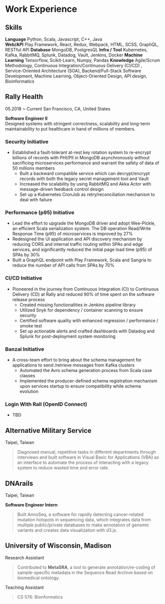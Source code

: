 # Work Experience

## Skills
**Language** Python, Scala,  Javascript, C++, Java  
**Web/API** Play Framework, React, Redux, Webpack, HTML, SCSS, GraphQL, RESTful API
**Database**  MongoDB, PostgresQL
**Infra / Tool**  Kubernetes, Kafka,  RabbitMQ, Splunk, Datadog, Vault, Jenkins, Docker
**Machine Learning**  Tensorflow, Scikit-Learn, Numpy, Pandas
**Knowledge**  Agile/Scrum Methodology, Continuous Integration/Continuous Delivery (CI/CD) , Service-Oriented Architecture (SOA), Backend/Full-Stack Software Development, Machine Learning, Object-Oriented Design,  API design, Bioinformatics

## Rally Health 
05.2018 ~ Current San Francisco, CA, United States

**Software Engineer II**  
Designed systems with stringent correctness, scalability and long-term maintainability to put healthcare in hand of millions of members.

### Security Initiative
- Established a fault-tolerant at-rest key rotation system to re-encrypt billions of records with PHI/PII in MongoDB  asynchronously without sacrificing microservices performance and warrant the safety of data of  50 millions members
  - Built a backward compatible service which can decrypt/encrypt records with both the legacy secret management tool and Vault
  - Increased the scalability by using RabbitMQ and Akka Actor with message-driven feedback control design
  - Set up a Kubernetes CronJob as retry/reconciliation mechanism to deal with failure

### Performance (p95)  Initiative
- Lead the effort to upgrade the MongoDB driver and adopt Wee-Pickle, an efficient Scala serialization system. The DB operation Read/Write Response Time (p95) of microservices is improved by 27%
- Redesigned the UI application and API discovery mechanism by reducing CORS and internal traffic routing within SPAs and edge services, and significantly reduced the initial page load time (p95) of SPAs by 30%
- Built a GraphQL endpoint with Play Framework, Scala and Sangria to reduce the number of API calls from SPAs by 70%

### CI/CD Initiative
- Pioneered in the journey from Continuous Integration (CI) to Continuous Delivery (CD) at Rally and reduced 90% of time spent on the software release process
  - Created missing functionalities in Jenkins pipeline library
  - Utilized Snyk for dependency / container scanning to ensure security
  - Certified software quality with enhanced regression / performance  / smoke test
  - Set up actionable alerts and crafted dashboards with Datadog and Splunk for post-deployment system monitoring

### Banzai Initiative
- A cross-team effort to bring about the schema management for applications to send /retrieve messages from Kafka clusters
  - Automated the Avro schema generation process from Scala case classes
  - Implemented the producer-defined schema registration mechanism upon services startup to ensure compatibility while schema evolution

### Login With Rall (OpenID Connect)
  - TBD

## Alternative Military Service    
Taipei, Taiwan

> Diagnosed manual, repetitive tasks in different departments through interviews and built software in Visual Basic for Applications (VBA) as an interface to automate the process of interacting with a legacy system to reduce wasted time and error rate.

## DNArails 
Taipei, Taiwan 

**Software Engineer Intern**

> Built AnnoSeq, a software for rapidly detecting cancer-related mutation hotspots in sequencing data, which integrates data from multiple public/private databases to make annotation of genomic variants and creates data visualization with d3.js.

## University of Wisconsin, Madison
Research Assistant
>  Contributed to **MetaSRA**, a tool to generate annotation/re-coding of sample-specific metadata in the Sequence Read Archive based on biomedical ontology.

Teaching Assistant
> CS 576: Bionformatics
